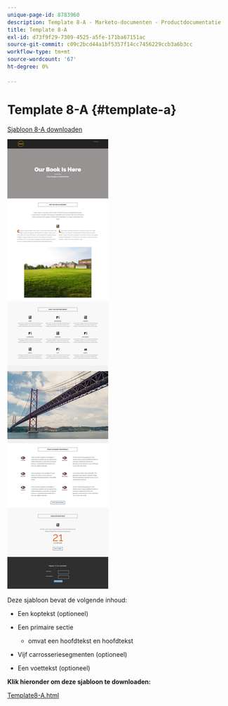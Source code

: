 ```yaml
---
unique-page-id: 8783960
description: Template 8-A - Marketo-documenten - Productdocumentatie
title: Template 8-A
exl-id: d73f9f29-7309-4525-a5fe-171ba67151ac
source-git-commit: c09c2bcd44a1bf5357f14cc7456229ccb3a6b3cc
workflow-type: tm+mt
source-wordcount: '67'
ht-degree: 0%

---
```


# Template 8-A {#template-a}

[Sjabloon 8-A downloaden](https://docs.marketo.com/download/attachments/8783960/template-8a.html?version=1&amp;modificationdate=1482174907000&amp;api=v2)

![](assets/image2015-7-29-9-3a53-3a6.png)

Deze sjabloon bevat de volgende inhoud:

* Een koptekst (optioneel)
* Een primaire sectie

   * omvat een hoofdtekst en hoofdtekst

* Vijf carrosseriesegmenten (optioneel)
* Een voettekst (optioneel)

**Klik hieronder om deze sjabloon te downloaden:**

[Template8-A.html](https://docs.marketo.com/download/attachments/8783960/template-8a.html?version=1&amp;modificationdate=1482174907000&amp;api=v2)
